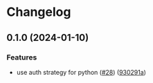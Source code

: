 # Changelog

## 0.1.0 (2024-01-10)


### Features

* use auth strategy for python ([#28](https://github.com/flipt-io/flipt-server-sdks/issues/28)) ([930291a](https://github.com/flipt-io/flipt-server-sdks/commit/930291a47d3a756cd8a4f03d52d369ef7a43edb9))
